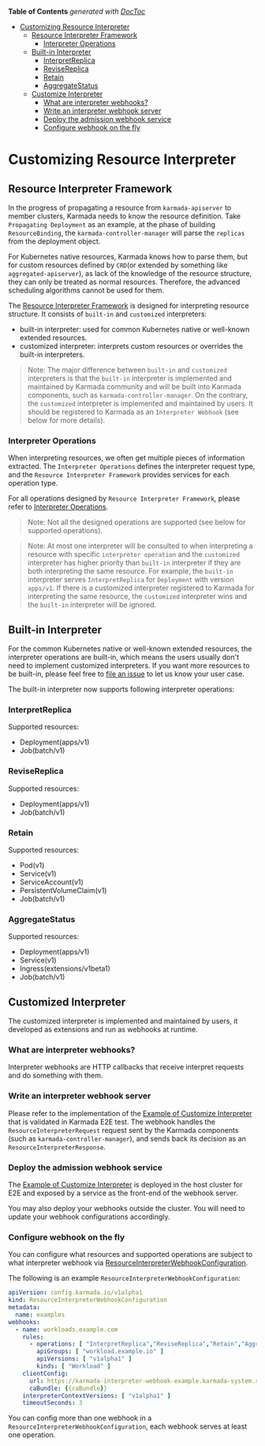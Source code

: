<!-- START doctoc generated TOC please keep comment here to allow auto update -->
<!-- DON'T EDIT THIS SECTION, INSTEAD RE-RUN doctoc TO UPDATE -->
**Table of Contents**  *generated with [DocToc](https://github.com/thlorenz/doctoc)*

- [Customizing Resource Interpreter](#customizing-resource-interpreter)
  - [Resource Interpreter Framework](#resource-interpreter-framework)
    - [Interpreter Operations](#interpreter-operations)
  - [Built-in Interpreter](#built-in-interpreter)
    - [InterpretReplica](#interpretreplica)
    - [ReviseReplica](#revisereplica)
    - [Retain](#retain)
    - [AggregateStatus](#aggregatestatus)
  - [Customize Interpreter](#customize-interpreter)
    - [What are interpreter webhooks?](#what-are-interpreter-webhooks)
    - [Write an interpreter webhook server](#write-an-interpreter-webhook-server)
    - [Deploy the admission webhook service](#deploy-the-admission-webhook-service)
    - [Configure webhook on the fly](#configure-webhook-on-the-fly)

<!-- END doctoc generated TOC please keep comment here to allow auto update -->

# Customizing Resource Interpreter

## Resource Interpreter Framework

In the progress of propagating a resource from `karmada-apiserver` to member clusters, Karmada needs to know the 
resource definition. Take `Propagating Deployment` as an example, at the phase of building `ResourceBinding`, the 
`karmada-controller-manager` will parse the `replicas` from the deployment object.

For Kubernetes native resources, Karmada knows how to parse them, but for custom resources defined by `CRD`(or extended
by something like `aggregated-apiserver`), as lack of the knowledge of the resource structure, they can only be treated 
as normal resources. Therefore, the advanced scheduling algorithms cannot be used for them.

The [Resource Interpreter Framework][1] is designed for interpreting resource structure. It consists of `built-in` and 
`customized` interpreters:
- built-in interpreter: used for common Kubernetes native or well-known extended resources.
- customized interpreter: interprets custom resources or overrides the built-in interpreters.

> Note: The major difference between `built-in` and `customized` interpreters is that the `built-in` interpreter is 
> implemented and maintained by Karmada community and will be built into Karmada components, such as 
> `karmada-controller-manager`. On the contrary, the `customized` interpreter is implemented and maintained by users.
> It should be registered to Karmada as an `Interpreter Webhook` (see below for more details).

### Interpreter Operations

When interpreting resources, we often get multiple pieces of information extracted. The `Interpreter Operations`
defines the interpreter request type, and the `Resource Interpreter Framework` provides services for each operation 
type. 

For all operations designed by `Resource Interpreter Framework`, please refer to [Interpreter Operations][2].

> Note: Not all the designed operations are supported (see below for supported operations).

> Note: At most one interpreter will be consulted to when interpreting a resource with specific `interpreter operation`
> and the `customized` interpreter has higher priority than `built-in` interpreter if they are both interpreting the same 
> resource. 
> For example, the `built-in` interpreter serves `InterpretReplica` for `Deployment` with version `apps/v1`. If there 
> is a customized interpreter registered to Karmada for interpreting the same resource, the `customized` interpreter wins and the 
> `built-in` interpreter will be ignored.

## Built-in Interpreter

For the common Kubernetes native or well-known extended resources, the interpreter operations are built-in, which means
the users usually don't need to implement customized interpreters. If you want more resources to be built-in,
please feel free to [file an issue][3] to let us know your user case.

The built-in interpreter now supports following interpreter operations:

### InterpretReplica

Supported resources:
- Deployment(apps/v1)
- Job(batch/v1)

### ReviseReplica

Supported resources:
- Deployment(apps/v1)
- Job(batch/v1)

### Retain

Supported resources:
- Pod(v1)
- Service(v1)
- ServiceAccount(v1)
- PersistentVolumeClaim(v1)
- Job(batch/v1)

### AggregateStatus

Supported resources:
- Deployment(apps/v1)
- Service(v1)
- Ingress(extensions/v1beta1)
- Job(batch/v1)

## Customized Interpreter

The customized interpreter is implemented and maintained by users, it developed as extensions and 
run as webhooks at runtime.

### What are interpreter webhooks?

Interpreter webhooks are HTTP callbacks that receive interpret requests and do something with them.

### Write an interpreter webhook server

Please refer to the implementation of the [Example of Customize Interpreter][4] that is validated 
in Karmada E2E test. The webhook handles the `ResourceInterpreterRequest` request sent by the 
Karmada components (such as `karmada-controller-manager`), and sends back its decision as an 
`ResourceInterpreterResponse`.

### Deploy the admission webhook service

The [Example of Customize Interpreter][4] is deployed in the host cluster for E2E and exposed by 
a service as the front-end of the webhook server.

You may also deploy your webhooks outside the cluster. You will need to update your webhook 
configurations accordingly.

### Configure webhook on the fly

You can configure what resources and supported operations are subject to what interpreter webhook 
via [ResourceInterpreterWebhookConfiguration][5]. 

The following is an example `ResourceInterpreterWebhookConfiguration`:
```yaml
apiVersion: config.karmada.io/v1alpha1
kind: ResourceInterpreterWebhookConfiguration
metadata:
  name: examples
webhooks:
  - name: workloads.example.com
    rules:
      - operations: [ "InterpretReplica","ReviseReplica","Retain","AggregateStatus" ]
        apiGroups: [ "workload.example.io" ]
        apiVersions: [ "v1alpha1" ]
        kinds: [ "Workload" ]
    clientConfig:
      url: https://karmada-interpreter-webhook-example.karmada-system.svc:443/interpreter-workload
      caBundle: {{caBundle}}
    interpreterContextVersions: [ "v1alpha1" ]
    timeoutSeconds: 3
```

You can config more than one webhook in a `ResourceInterpreterWebhookConfiguration`, each webhook
serves at least one operation.

[1]: https://github.com/karmada-io/karmada/tree/master/docs/proposals/resource-interpreter-webhook
[2]: https://github.com/karmada-io/karmada/blob/master/pkg/apis/config/v1alpha1/resourceinterpreterwebhook_types.go#L71-L108
[3]: https://github.com/karmada-io/karmada/issues/new?assignees=&labels=kind%2Ffeature&template=enhancement.md
[4]: https://github.com/karmada-io/karmada/tree/master/examples/customresourceinterpreter
[5]: https://github.com/karmada-io/karmada/blob/master/pkg/apis/config/v1alpha1/resourceinterpreterwebhook_types.go#L16
[6]: https://github.com/karmada-io/karmada/blob/master/examples/customresourceinterpreter/webhook-configuration.yaml